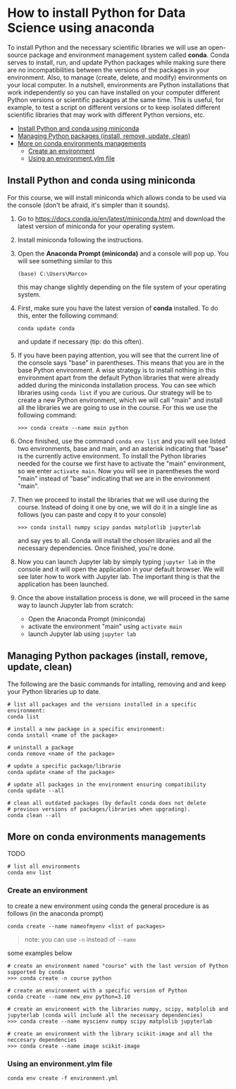 # How to install Python for Data Science using anaconda

To install Python and the necessary scientific libraries we will use an open-source package and environment management system called **conda**. Conda serves to install, run, and update Python packages while making sure there are no incompatibilities between the versions of the packages in your environment. Also, to manage (create, delete, and modify) environments on your local computer. In a nutshell, environments are Python installations that work independently so you can have installed on your computer different Python versions or scientific packages at the same time. This is useful, for example, to test a script on different versions or to keep isolated different scientific libraries that may work with different Python versions, etc.

- [Install Python and conda using miniconda](#install-python-and-conda-using-miniconda)
- [Managing Python packages (install, remove, update, clean)](#managing-python-packages--install--remove--update--clean-)
- [More on conda environments managements](#more-on-conda-environments-managements)
  * [Create an environment](#create-an-environment)
  * [Using an environment.ylm file](#using-an-environmentylm-file)



## Install Python and conda using miniconda

For this course, we will install miniconda which allows conda to be used via the console (don't be afraid, it's simpler than it sounds).

1. Go to https://docs.conda.io/en/latest/miniconda.html and download the latest version of miniconda for your operating system.

2. Install miniconda following the instructions.

3. Open the **Anaconda Prompt (miniconda)** and a console will pop up. You will see something similar to this

   ```
   (base) C:\Users\Marco>
   ```

   this may change slightly depending on the file system of your operating system.

4. First, make sure you have the latest version of **conda** installed. To do this, enter the following command:

   ```
   conda update conda
   ```
   and update if necessary (tip: do this often). 

5. If you have been paying attention, you will see that the current line of the console says "base" in parentheses. This means that you are in the base Python environment. A wise strategy is to install nothing in this environment apart from the default Python libraries that were already added during the miniconda installation process. You can see which libraries using  ``conda list`` if you are curious. Our strategy will be to create a new Python environment, which we will call "main" and install all the libraries we are going to use in the course. For this we use the following command:

   ```
   >>> conda create --name main python
   ```

6. Once finished, use the command ``conda env list`` and you will see listed two environments, base and main, and an asterisk indicating that "base" is the currently active environment. To install the Python libraries needed for the course we first have to activate the "main" environment, so we enter ``activate main``. Now you will see in parentheses the word "main" instead of "base" indicating that we are in the environment "main".

7. Then we proceed to install the libraries that we will use during the course. Instead of doing it one by one, we will do it in a single line as follows (you can paste and copy it to your console)

   ```
   >>> conda install numpy scipy pandas matplotlib jupyterlab
   ```

   and say yes to all. Conda will install the chosen libraries and all the necessary dependencies. Once finished, you're done.

8. Now you can launch Jupyter lab by simply typing ``jupyter lab`` in the console and it will open the application in your default browser. We will see later how to work with Jupyter lab. The important thing is that the application has been launched.

9. Once the above installation process is done, we will proceed in the same way to launch Jupyter lab from scratch:
	- Open the Anaconda Prompt (miniconda)
	- activate the environment "main" using ``activate main``
	- launch Jupyter lab using ``jupyter lab``



## Managing Python packages (install, remove, update, clean)

The following are the basic commands for intalling, removing and and keep your Python libraries up to date.

```
# list all packages and the versions installed in a specific environment:
conda list

# install a new package in a specific environment:
conda install <name of the package>

# uninstall a package
conda remove <name of the package>

# update a specific package/librarie
conda update <name of the package>

# update all packages in the environment ensuring compatibility
conda update --all

# clean all outdated packages (by default conda does not delete
# previous versions of packages/libraries when upgrading).
conda clean --all

```




## More on conda environments managements

TODO

```
# list all environments
conda env list
```



### Create an environment

to create a new environment using conda the general procedure is as follows (in the anaconda prompt)

``conda create --name nameofmyenv <list of packages>``

> note: you can use ``-n`` instead of ``--name`` 

some examples below

```
# create an environment named "course" with the last version of Python supported by conda
>>> conda create -n course python

# create an environment with a specific version of Python
conda create --name new_env python=3.10

# create an environment with the libraries numpy, scipy, matplolib and jupyterlab (conda will include all the necessary dependencies)
>>> conda create --name myscienv numpy scipy matplolib jupyterlab

# create an environment with the library scikit-image and all the neccesary dependencies
>>> conda create --name image scikit-image
```

### Using an environment.ylm file

``conda env create -f environment.yml``



